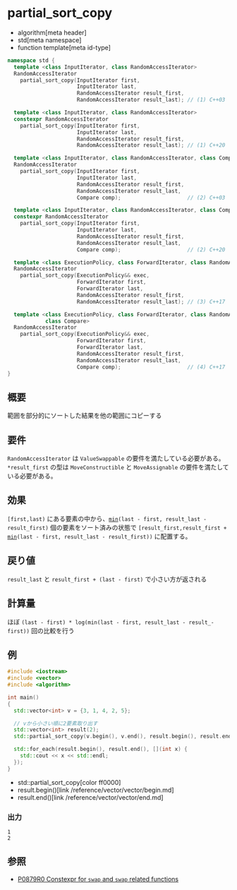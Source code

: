 # partial_sort_copy
* algorithm[meta header]
* std[meta namespace]
* function template[meta id-type]

```cpp
namespace std {
  template <class InputIterator, class RandomAccessIterator>
  RandomAccessIterator
    partial_sort_copy(InputIterator first,
                      InputIterator last,
                      RandomAccessIterator result_first,
                      RandomAccessIterator result_last); // (1) C++03

  template <class InputIterator, class RandomAccessIterator>
  constexpr RandomAccessIterator
    partial_sort_copy(InputIterator first,
                      InputIterator last,
                      RandomAccessIterator result_first,
                      RandomAccessIterator result_last); // (1) C++20

  template <class InputIterator, class RandomAccessIterator, class Compare>
  RandomAccessIterator
    partial_sort_copy(InputIterator first,
                      InputIterator last,
                      RandomAccessIterator result_first,
                      RandomAccessIterator result_last,
                      Compare comp);                     // (2) C++03

  template <class InputIterator, class RandomAccessIterator, class Compare>
  constexpr RandomAccessIterator
    partial_sort_copy(InputIterator first,
                      InputIterator last,
                      RandomAccessIterator result_first,
                      RandomAccessIterator result_last,
                      Compare comp);                     // (2) C++20

  template <class ExecutionPolicy, class ForwardIterator, class RandomAccessIterator>
  RandomAccessIterator
    partial_sort_copy(ExecutionPolicy&& exec,
                      ForwardIterator first,
                      ForwardIterator last,
                      RandomAccessIterator result_first,
                      RandomAccessIterator result_last); // (3) C++17

  template <class ExecutionPolicy, class ForwardIterator, class RandomAccessIterator,
            class Compare>
  RandomAccessIterator
    partial_sort_copy(ExecutionPolicy&& exec,
                      ForwardIterator first,
                      ForwardIterator last,
                      RandomAccessIterator result_first,
                      RandomAccessIterator result_last,
                      Compare comp);                     // (4) C++17
}
```

## 概要
範囲を部分的にソートした結果を他の範囲にコピーする


## 要件
`RandomAccessIterator` は `ValueSwappable` の要件を満たしている必要がある。`*result_first` の型は `MoveConstructible` と `MoveAssignable` の要件を満たしている必要がある。


## 効果
`[first,last)` にある要素の中から、[`min`](/reference/algorithm/min.md)`(last - first, result_last - result_first)` 個の要素をソート済みの状態で `[result_first,result_first +` [`min`](/reference/algorithm/min.md)`(last - first, result_last - result_first))` に配置する。


## 戻り値
`result_last` と `result_first + (last - first)` で小さい方が返される


## 計算量
ほぼ `(last - first) * log(min(last - first, result_last - result_- first))` 回の比較を行う


## 例
```cpp example
#include <iostream>
#include <vector>
#include <algorithm>

int main()
{
  std::vector<int> v = {3, 1, 4, 2, 5};

  // vから小さい順に2要素取り出す
  std::vector<int> result(2);
  std::partial_sort_copy(v.begin(), v.end(), result.begin(), result.end());

  std::for_each(result.begin(), result.end(), [](int x) {
    std::cout << x << std::endl;
  });
}
```
* std::partial_sort_copy[color ff0000]
* result.begin()[link /reference/vector/vector/begin.md]
* result.end()[link /reference/vector/vector/end.md]

### 出力
```
1
2
```


## 参照
- [P0879R0 Constexpr for `swap` and `swap` related functions](http://www.open-std.org/jtc1/sc22/wg21/docs/papers/2018/p0879r0.html)
